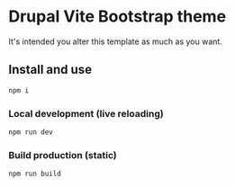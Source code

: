 # Drupal Vite Bootstrap theme

It's intended you alter this template as much as you want.

## Install and use

```bash
npm i
```

### Local development (live reloading)

```bash
npm run dev
```

### Build production (static)

```bash
npm run build
```

